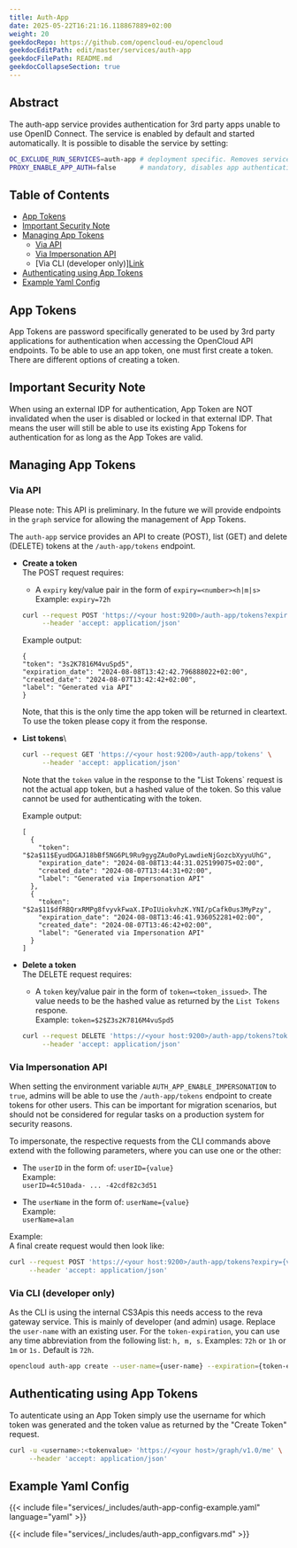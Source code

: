 ```yaml
---
title: Auth-App
date: 2025-05-22T16:21:16.118867889+02:00
weight: 20
geekdocRepo: https://github.com/opencloud-eu/opencloud
geekdocEditPath: edit/master/services/auth-app
geekdocFilePath: README.md
geekdocCollapseSection: true
---
```


<!-- Do not edit this file, it is autogenerated. Edit the service README.md instead -->

## Abstract


The auth-app service provides authentication for 3rd party apps unable to use
OpenID Connect. The service is enabled by default and started automatically. It
is possible to disable the service by setting:

```bash
OC_EXCLUDE_RUN_SERVICES=auth-app # deployment specific. Removes service from the list of automatically started services, use with single-binary deployments
PROXY_ENABLE_APP_AUTH=false      # mandatory, disables app authentication. In case of a distributed environment, this envvar needs to be set in the proxy service.
```


## Table of Contents

* [App Tokens](#app-tokens)
* [Important Security Note](#important-security-note)
* [Managing App Tokens](#managing-app-tokens)
  * [Via API](#via-api)
  * [Via Impersonation API](#via-impersonation-api)
  * [Via CLI (developer only)][Link](#via-cli-developer-only)
* [Authenticating using App Tokens](#authenticating-using-app-tokens)
* [Example Yaml Config](#example-yaml-config)

## App Tokens

App Tokens are password specifically generated to be used by 3rd party applications
for authentication when accessing the OpenCloud API endpoints. To
be able to use an app token, one must first create a token. There are different
options of creating a token.

## Important Security Note

When using an external IDP for authentication, App Token are NOT invalidated
when the user is disabled or locked in that external IDP. That means the user
will still be able to use its existing App Tokens for authentication for as
long as the App Tokes are valid.

## Managing App Tokens

### Via API

Please note: This API is preliminary. In the future we will provide endpoints
in the `graph` service for allowing the management of App Tokens.

The `auth-app` service provides an API to create (POST), list (GET) and delete (DELETE) tokens at the `/auth-app/tokens` endpoint.

* **Create a token**\
  The POST request requires:
  * A `expiry` key/value pair in the form of `expiry=<number><h|m|s>`\
    Example: `expiry=72h`
  ```bash
  curl --request POST 'https://<your host:9200>/auth-app/tokens?expiry={value}' \
       --header 'accept: application/json'
  ```
  Example output:
  ```
  {
  "token": "3s2K7816M4vuSpd5",
  "expiration_date": "2024-08-08T13:42:42.796888022+02:00",
  "created_date": "2024-08-07T13:42:42+02:00",
  "label": "Generated via API"
  }
  ```

  Note, that this is the only time the app token will be returned in cleartext. To use the token
  please copy it from the response.

* **List tokens**\
  ```bash
  curl --request GET 'https://<your host:9200>/auth-app/tokens' \
       --header 'accept: application/json'
  ```

  Note that the `token` value in the response to the "List Tokens` request is not the actual
  app token, but a hashed value of the token. So this value cannot be used for authenticating
  with the token.

  Example output:
  ```
  [
    {
      "token": "$2a$11$EyudDGAJ18bBf5NG6PL9Ru9gygZAu0oPyLawdieNjGozcbXyyuUhG",
      "expiration_date": "2024-08-08T13:44:31.025199075+02:00",
      "created_date": "2024-08-07T13:44:31+02:00",
      "label": "Generated via Impersonation API"
    },
    {
      "token": "$2a$11$dfRBQrxRMPg8fvyvkFwaX.IPoIUiokvhzK.YNI/pCafk0us3MyPzy",
      "expiration_date": "2024-08-08T13:46:41.936052281+02:00",
      "created_date": "2024-08-07T13:46:42+02:00",
      "label": "Generated via Impersonation API"
    }
  ]
  ```

* **Delete a token**\
  The DELETE request requires:
  * A `token` key/value pair in the form of `token=<token_issued>`. The value needs to be the hashed value as returned by the `List Tokens` respone.\
    Example: `token=$2$Z3s2K7816M4vuSpd5`
  ```bash
  curl --request DELETE 'https://<your host:9200>/auth-app/tokens?token={value}' \
       --header 'accept: application/json'
  ```

### Via Impersonation API

When setting the environment variable `AUTH_APP_ENABLE_IMPERSONATION` to
`true`, admins will be able to use the `/auth-app/tokens` endpoint to create
tokens for other users. This can be important for migration scenarios, but
should not be considered for regular tasks on a production system for security
reasons.

To impersonate, the respective requests from the CLI commands above extend with
the following parameters, where you can use one or the other:

* The `userID` in the form of: `userID={value}`\
  Example:\
  `userID=4c510ada- ... -42cdf82c3d51`

* The `userName` in the form of: `userName={value}`\
  Example:\
  `userName=alan`

Example:\
A final create request would then look like:
```bash
curl --request POST 'https://<your host:9200>/auth-app/tokens?expiry={value}&userName={value}' \
     --header 'accept: application/json'
```

### Via CLI (developer only)

As the CLI is using the internal CS3Apis this needs access to the reva gateway
service. This is mainly of developer (and admin) usage.
Replace the `user-name` with an existing user. For the `token-expiration`, you
can use any time abbreviation from the following list: `h, m, s`. Examples:
`72h` or `1h` or `1m` or `1s.` Default is `72h`.

```bash
opencloud auth-app create --user-name={user-name} --expiration={token-expiration}
```

## Authenticating using App Tokens

To autenticate using an App Token simply use the username for which token was generated
and the token value as returned by the "Create Token" request.

```bash
curl -u <username>:<tokenvalue> 'https://<your host>/graph/v1.0/me' \
     --header 'accept: application/json'
```
## Example Yaml Config
&#123;&#123;< include file="services/_includes/auth-app-config-example.yaml"  language="yaml" >&#125;&#125;

&#123;&#123;< include file="services/_includes/auth-app_configvars.md" >&#125;&#125;

